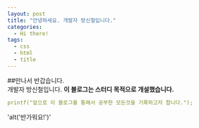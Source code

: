 ```yaml
---
layout: post
title: "안녕하세요. 개발자 방신철입니다."
categories:
  - Hi there!
tags:
  - css
  - html
  - title
---
```

##만나서 반갑습니다. <br>개발자 방신철입니다.
**이 블로그는 스터디 목적으로 개설했습니다.**

```yaml
printf("앞으로 이 블로그를 통해서 공부한 모든것을 기록하고자 합니다.");
```
'alt('반가워요!')'